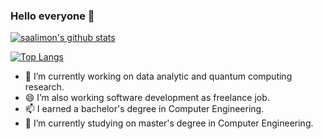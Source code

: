 ### Hello everyone  👋

[![saalimon's github stats](https://github-readme-stats.vercel.app/api?username=saalimon&show_icons=true&theme=dracula&count_private=true&hide=contribs,prs)](https://github.com/anuraghazra/github-readme-stats)

[![Top Langs](https://github-readme-stats.vercel.app/api/top-langs/?username=saalimon&theme=dracula&count_private=true)](https://github.com/anuraghazra/github-readme-stats)

- 🔭 I’m currently working on data analytic and quantum computing research.
- 😄 I’m also working software development as freelance job.
- 📫 I earned a bachelor's degree in Computer Engineering.
- 🌱 I’m currently studying on master's degree in Computer Engineering.

<!--
**saalimon/saalimon** is a ✨ _special_ ✨ repository because its `README.md` (this file) appears on your GitHub profile.

Here are some ideas to get you started:

- 🌱 I’m currently learning ...
- 👯 I’m looking to collaborate on ...
- 🤔 I’m looking for help with ...
- 💬 Ask me about ...
- 📫 How to reach me: ...
- 😄 Pronouns: ...
- ⚡ Fun fact: ...
-->
